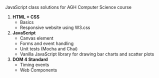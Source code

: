 JavaScript class solutions for AGH Computer Science course

1. **HTML + CSS**
   - Basics
   - Responsive website using W3.css
2. **JavaScript**
   - Canvas element
   - Forms and event handling
   - Unit tests (Mocha and Chai)
   - Vanilla JavaScript library for drawing bar charts and scatter plots 
3. **DOM 4 Standard**
   - Timing events
   - Web Components
